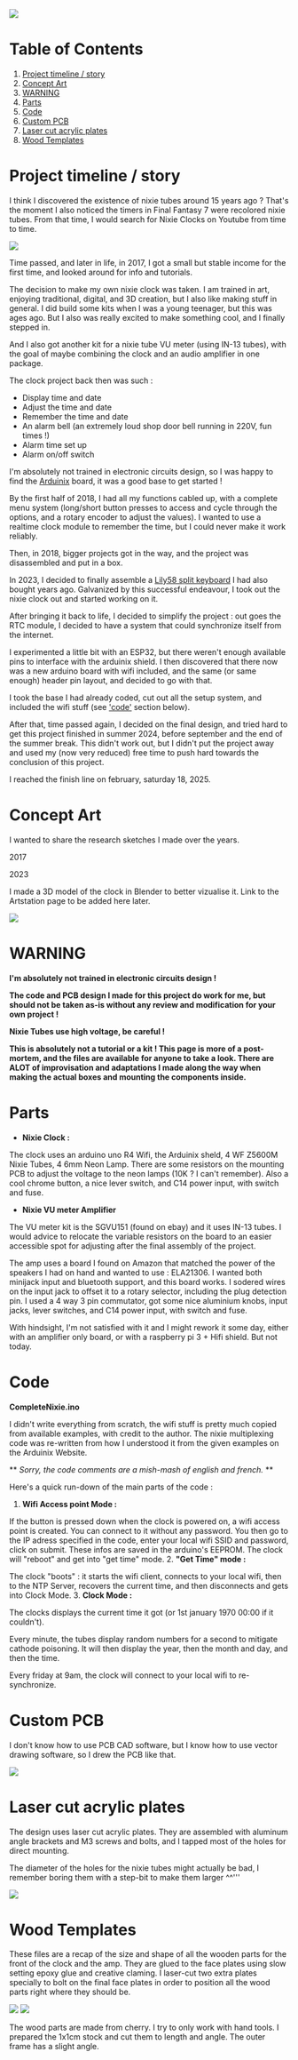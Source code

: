 <img src="https://github.com/dmeat-art/DMT-Nixie-clock-amp/blob/main/Images/Thumbs/Banner.JPG">

# Table of Contents

1. [Project timeline / story](#timeline)
2. [Concept Art](#concept)
3. [WARNING](#warning)
4. [Parts](#parts)
5. [Code](#code)
6. [Custom PCB](#pcb)
7. [Laser cut acrylic plates](#plates)
8. [Wood Templates](#wood)

# Project timeline / story <a name="timeline"></a>

I think I discovered the existence of nixie tubes around 15 years ago ? That's the moment I also noticed the timers in Final Fantasy 7 were recolored nixie tubes. From that time, I would search for Nixie Clocks on Youtube from time to time.

<img src="https://github.com/dmeat-art/DMT-Nixie-clock-amp/blob/main/Images/ff7_escape_timer_zoom.png">

Time passed, and later in life, in 2017, I got a small but stable income for the first time, and looked around for info and tutorials.

The decision to make my own nixie clock was taken. I am trained in art, enjoying traditional, digital, and 3D creation, but I also like making stuff in general. I did build some kits when I was a young teenager, but this was ages ago. But I also was really excited to make something cool, and I finally stepped in.

And I also got another kit for a nixie tube VU meter (using IN-13 tubes), with the goal of maybe combining the clock and an audio amplifier in one package.

The clock project back then was such :
- Display time and date
- Adjust the time and date
- Remember the time and date
- An alarm bell (an extremely loud shop door bell running in 220V, fun times !)
- Alarm time set up
- Alarm on/off switch

I'm absolutely not trained in electronic circuits design, so I was happy to find the [Arduinix](http://www.arduinix.com/)  board, it was a good base to get started !

By the first half of 2018, I had all my functions cabled up, with a complete menu system (long/short button presses to access and cycle through the options, and a rotary encoder to adjust the values). I wanted to use a realtime clock module to remember the time, but I could never make it work reliably.

Then, in 2018, bigger projects got in the way, and the project was disassembled and put in a box.

In 2023, I decided to finally assemble a [Lily58 split keyboard](https://github.com/kata0510/Lily58?tab=readme-ov-file) I had also bought years ago. Galvanized by this successful endeavour, I took out the nixie clock out and started working on it.

After bringing it back to life, I decided to simplify the project : out goes the RTC module, I decided to have a system that could synchronize itself from the internet.

I experimented a little bit with an ESP32, but there weren't enough available pins to interface with the arduinix shield. I then discovered that there now was a new arduino board with wifi included, and the same (or same enough) header pin layout, and decided to go with that.

I took the base I had already coded, cut out all the setup system, and included the wifi stuff (see ['code'](#code) section below).

After that, time passed again, I decided on the final design, and tried hard to get this project finished in summer 2024, before september and the end of the summer break. This didn't work out, but I didn't put the project away and used my (now very reduced) free time to push hard towards the conclusion of this project.

I reached the finish line on february, saturday 18, 2025.

# Concept Art <a name="concept"></a>

I wanted to share the research sketches I made over the years.

2017

2023

I made a 3D model of the clock in Blender to better vizualise it.
Link to the Artstation page to be added here later.

<a href="https://github.com/dmeat-art/DMT-Nixie-clock-amp/blob/main/Images/3D.png"><img src="https://github.com/dmeat-art/DMT-Nixie-clock-amp/blob/main/Images/Thumbs/3D.png"></a>

# WARNING <a name="warning"></a>

**I'm absolutely not trained in electronic circuits design !**

**The code and PCB design I made for this project do work for me, but should not be taken as-is without any review and modification for your own project !**

**Nixie Tubes use high voltage, be careful !**

**This is absolutely not a tutorial or a kit ! This page is more of a post-mortem, and the files are available for anyone to take a look. There are ALOT of improvisation and adaptations I made along the way when making the actual boxes and mounting the components inside.**

# Parts <a name="parts"></a>

- **Nixie Clock :**

The clock uses an arduino uno R4 Wifi, the Arduinix sheld, 4 WF Z5600M Nixie Tubes, 4 6mm Neon Lamp. There are some resistors on the mounting PCB to adjust the voltage to the neon lamps (10K ? I can't remember). Also a cool chrome button, a nice lever switch, and C14 power input, with switch and fuse.

- **Nixie VU meter Amplifier**

The VU meter kit is the SGVU151 (found on ebay) and it uses IN-13 tubes. I would advice to relocate the variable resistors on the board to an easier accessible spot for adjusting after the final assembly of the project.

The amp uses a board I found on Amazon that matched the power of the speakers I had on hand and wanted to use : ELA21306. I wanted both minijack input and bluetooth support, and this board works. I sodered wires on the input jack to offset it to a rotary selector, including the plug detection pin. I used a 4 way 3 pin commutator, got some nice aluminium knobs, input jacks, lever switches, and C14 power input, with switch and fuse.

With hindsight, I'm not satisfied with it and I might rework it some day, either with an amplifier only board, or with a raspberry pi 3 + Hifi shield. But not today.

# Code <a name="code"></a>

**CompleteNixie.ino**

I didn't write everything from scratch, the wifi stuff is pretty much copied from available examples, with credit to the author. The nixie multiplexing code was re-written from how I understood it from the given examples on the Arduinix Website.

** *Sorry, the code comments are a mish-mash of english and french.* **

Here's a quick run-down of the main parts of the code :
1. **Wifi Access point Mode :**

If the button is pressed down when the clock is powered on, a wifi access point is created. You can connect to it without any password. You then go to the IP adress specified in the code, enter your local wifi SSID and password, click on submit. These infos are saved in the arduino's EEPROM. The clock will "reboot" and get into "get time" mode.
2. **"Get Time" mode :**

The clock "boots" : it starts the wifi client, connects to your local wifi, then to the NTP Server, recovers the current time, and then disconnects and gets into Clock Mode.
3. **Clock Mode :**

The clocks displays the current time it got (or 1st january 1970 00:00 if it couldn't).

Every minute, the tubes display random numbers for a second to mitigate cathode poisoning. It will then display the year, then the month and day, and then the time.

Every friday at 9am, the clock will connect to your local wifi to re-synchronize.


# Custom PCB <a name="pcb"></a>

I don't know how to use PCB CAD software, but I know how to use vector drawing software, so I drew the PCB like that.

<img src="https://github.com/dmeat-art/DMT-Nixie-clock-amp/blob/main/Images/pcb.png">

# Laser cut acrylic plates <a name="plates"></a>

The design uses laser cut acrylic plates. They are assembled with aluminum angle brackets and M3 screws and bolts, and I tapped most of the holes for direct mounting.

The diameter of the holes for the nixie tubes might actually be bad, I remember boring them with a step-bit to make them larger ^^'''

<img src="https://github.com/dmeat-art/DMT-Nixie-clock-amp/blob/main/Images/lasercut.png">

# Wood Templates <a name="wood"></a>

These files are a recap of the size and shape of all the wooden parts for the front of the clock and the amp. They are glued to the face plates using slow setting epoxy glue and creative claming. I laser-cut two extra plates specially to bolt on the final face plates in order to position all the wood parts right where they should be.

<img src="https://github.com/dmeat-art/DMT-Nixie-clock-amp/blob/main/Images/clock.png">


<img src="https://github.com/dmeat-art/DMT-Nixie-clock-amp/blob/main/Images/amp.png">


The wood parts are made from cherry. I try to only work with hand tools. I prepared the 1x1cm stock and cut them to length and angle. The outer frame has a slight angle.
